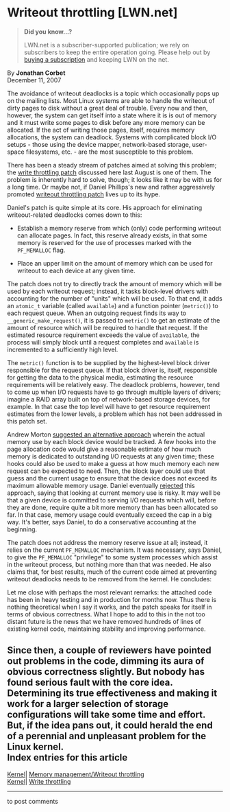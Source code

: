 # Writeout throttling [LWN.net]

> **Did you know...?**
> 
> LWN.net is a subscriber-supported publication; we rely on subscribers to keep the entire operation going. Please help out by [buying a subscription](/Promo/nst-nag4/subscribe) and keeping LWN on the net. 

By **Jonathan Corbet**  
December 11, 2007 

The avoidance of writeout deadlocks is a topic which occasionally pops up on the mailing lists. Most Linux systems are able to handle the writeout of dirty pages to disk without a great deal of trouble. Every now and then, however, the system can get itself into a state where it is is out of memory and it must write some pages to disk before any more memory can be allocated. If the act of writing those pages, itself, requires memory allocations, the system can deadlock. Systems with complicated block I/O setups - those using the device mapper, network-based storage, user-space filesystems, etc. - are the most susceptible to this problem. 

There has been a steady stream of patches aimed at solving this problem; the [write throttling patch](http://lwn.net/Articles/245600/) discussed here last August is one of them. The problem is inherently hard to solve, though; it looks like it may be with us for a long time. Or maybe not, if Daniel Phillips's new and rather aggressively promoted [writeout throttling patch](http://lwn.net/Articles/261271/) lives up to its hype. 

Daniel's patch is quite simple at its core. His approach for eliminating writeout-related deadlocks comes down to this: 

  * Establish a memory reserve from which (only) code performing writeout can allocate pages. In fact, this reserve already exists, in that some memory is reserved for the use of processes marked with the `PF_MEMALLOC` flag. 

  * Place an upper limit on the amount of memory which can be used for writeout to each device at any given time. 




The patch does not try to directly track the amount of memory which will be used by each writeout request; instead, it tasks block-level drivers with accounting for the number of "units" which will be used. To that end, it adds an `atomic_t` variable (called `available`) and a function pointer (`metric()`) to each request queue. When an outgoing request finds its way to `__generic_make_request()`, it is passed to `metric()` to get an estimate of the amount of resource which will be required to handle that request. If the estimated resource requirement exceeds the value of `available`, the process will simply block until a request completes and `available` is incremented to a sufficiently high level. 

The `metric()` function is to be supplied by the highest-level block driver responsible for the request queue. If that block driver is, itself, responsible for getting the data to the physical media, estimating the resource requirements will be relatively easy. The deadlock problems, however, tend to come up when I/O requests have to go through multiple layers of drivers; imagine a RAID array built on top of network-based storage devices, for example. In that case the top level will have to get resource requirement estimates from the lower levels, a problem which has not been addressed in this patch set. 

Andrew Morton [suggested an alternative approach](/Articles/261633/) wherein the actual memory use by each block device would be tracked. A few hooks into the page allocation code would give a reasonable estimate of how much memory is dedicated to outstanding I/O requests at any given time; these hooks could also be used to make a guess at how much memory each new request can be expected to need. Then, the block layer could use that guess and the current usage to ensure that the device does not exceed its maximum allowable memory usage. Daniel eventually [rejected](/Articles/261634/) this approach, saying that looking at current memory use is risky. It may well be that a given device is committed to serving I/O requests which will, before they are done, require quite a bit more memory than has been allocated so far. In that case, memory usage could eventually exceed the cap in a big way. It's better, says Daniel, to do a conservative accounting at the beginning. 

The patch does not address the memory reserve issue at all; instead, it relies on the current `PF_MEMALLOC` mechanism. It was necessary, says Daniel, to give the `PF_MEMALLOC` "privilege" to some system processes which assist in the writeout process, but nothing more than that was needed. He also claims that, for best results, much of the current code aimed at preventing writeout deadlocks needs to be removed from the kernel. He concludes: 

Let me close with perhaps the most relevant remarks: the attached code has been in heavy testing and in production for months now. Thus there is nothing theoretical when I say it works, and the patch speaks for itself in terms of obvious correctness. What I hope to add to this in the not too distant future is the news that we have removed hundreds of lines of existing kernel code, maintaining stability and improving performance. 

Since then, a couple of reviewers have pointed out problems in the code, dimming its aura of obvious correctness slightly. But nobody has found serious fault with the core idea. Determining its true effectiveness and making it work for a larger selection of storage configurations will take some time and effort. But, if the idea pans out, it could herald the end of a perennial and unpleasant problem for the Linux kernel.  
Index entries for this article  
---  
[Kernel](/Kernel/Index)| [Memory management/Writeout throttling](/Kernel/Index#Memory_management-Writeout_throttling)  
[Kernel](/Kernel/Index)| [Write throttling](/Kernel/Index#Write_throttling)  
  


* * *

to post comments 
